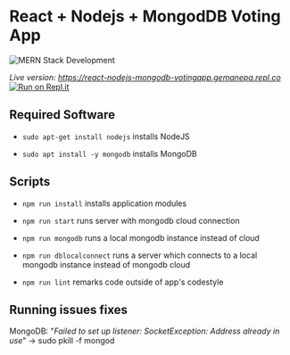 
  

# React + Nodejs + MongodDB Voting App

![MERN Stack Development](https://fiverr-res.cloudinary.com/images/q_auto,f_auto/gigs/129195859/original/e6a55e9dc89755bc3cbe0a5fc6605eefa336dafa/be-your-mern-stack-developer-mongodb-express-react-nodejs.png)

  

*Live version: https://react-nodejs-mongodb-votingapp.gemanepa.repl.co*
[![Run on Repl.it](https://repl.it/badge/github/gemanepa/react-nodejs-mongodb-votingapp)](https://repl.it/github/gemanepa/react-nodejs-mongodb-votingapp)

  
  

## Required Software

  

-  `sudo apt-get install nodejs` installs NodeJS

  

-  `sudo apt install -y mongodb` installs MongoDB

  

  

## Scripts

  

-  `npm run install` installs application modules


-  `npm run start` runs server with mongodb cloud connection


-  `npm run mongodb` runs a local mongodb instance instead of cloud


-  `npm run dblocalconnect` runs a server which connects to a local mongodb instance instead of mongodb cloud 
  

-  `npm run lint` remarks code outside of app's codestyle

  

  

## Running issues fixes

MongoDB: "*Failed to set up listener: SocketException: Address already in use*" -> sudo pkill -f mongod